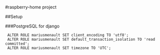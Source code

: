 #raspberry-home project

##Setup

###PostgreSQL for django
```
 ALTER ROLE mariusmenault SET client_encoding TO 'utf8';
 ALTER ROLE mariusmenault SET default_transaction_isolation TO 'read committed';
 ALTER ROLE mariusmenault SET timezone TO 'UTC';
```
